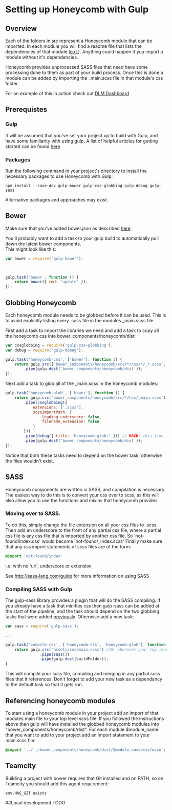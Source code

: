 # Setting up Honeycomb with Gulp
## Overview
Each of the folders in [src](src) represent a Honeycomb module that can be imported.
In each module you will find a readme file that lists the dependencies of that module ([e.g.](src/base/README)).  Anything could happen if you import a module without it's dependencies.

Honeycomb provides unprocessed SASS files that need have some processing done to them as part of your build process.
Once this is done a module can be added by importing the _main.scss file in that module's css folder.

For an example of this in action check out [DLM Dashboard](https://github.com/red-gate/sqllighthouse/blob/master/source/RedGate.SQLLighthouse.WebServer.StaticFiles/gulpfile.js)
## Prerequistes
### Gulp
It will be assumed that you've set your project up to build with Gulp, and have some familiarity with using gulp.  A list of helpful articles for getting started can be found [here](https://github.com/gulpjs/gulp/blob/master/docs/README.md#articles) 

### Packages
Run the following command in your project's directory to install the necessary packages to use Honeycomb with Gulp:

```
npm install --save-dev gulp-bower gulp-css-globbing gulp-debug gulp-sass
```

Alternative packages and approaches may exist.

## Bower
Make sure that you've added bower.json as described [here](README.md#getting-honeycomb-into-your-project).

You'll probably want to add a task to your gulp build to automatically pull down the latest bower components.  
This might look like this:
```JavaScript
var bower = require('gulp-bower');

...

gulp.task('bower', function () {
    return bower({ cmd: 'update' });
});
```

## Globbing Honeycomb
Each honeycomb module needs to be globbed before it can be used.  This is to avoid explicitly listing every .scss file in the modules _main.scss file.

First add a task to import the libraries we need and add a task to copy all the honeycomb css into bower_components/honeycomb/dist:
```JavaScript
var cssglobbing = require('gulp-css-globbing');
var debug = require('gulp-debug');

gulp.task('honeycomb-css', ['bower'], function () {
    return gulp.src(['bower_components/honeycomb/src/*/css/*/_*.scss', 'bower_components/honeycomb/src/*/vendor/**/*.scss'])
        .pipe(gulp.dest('bower_components/honeycomb/dist'));
});
```

Next add a task to glob all of the _main.scss in the honeycomb modules:
```JavaScript
gulp.task('honeycomb-glob', ['bower'], function () {
    return gulp.src('bower_components/honeycomb/src/*/css/_main.scss')
        .pipe(cssglobbing({
            extensions: ['.scss'],
            scssImportPath: {
                leading_underscore: false,
                filename_extension: false
            }
        }))
        .pipe(debug({ title: 'honeycomb-glob:' })) // HACK: this line is needed otherwise not all of the files get copied :@
        .pipe(gulp.dest('bower_components/honeycomb/dist'));
});
```
Notice that both these tasks need to depend on the bower task, otherwise the files wouldn't exist.

## SASS
Honeycomb components are written in SASS, and compilation is necessary.
The easiest way to do this is to convert your css over to scss, as this will also allow you to use the functions and mixins that honeycomb provides
### Moving over to SASS.
To do this, simply change the file extension on all your css files to .scss.  
Then add an underscore to the front of any partial css file, where a partial css file is any css file that is imported by another css file. So 'not-found/index.css' would become 'not-found/_index.scss'
Finally make sure that any css import statements of scss files are of the form:
```css
@import 'not-found/index'
```
i.e. with no 'url', underscore or extension

See http://sass-lang.com/guide for more information on using SASS

### Compiling SASS with Gulp
The gulp-sass library provides a plugin that will do the SASS compiling.
If you already have a task that minifies css then gulp-sass can be added at the start of the pipeline, and the task should depend on the two globbing tasks that were added [previously](#globbing-honeycomb).
Otherwise add a new task:

```JavaScript
var sass = require('gulp-sass');

...

gulp.task('compile-css', ['honeycomb-css', 'honeycomb-glob'], function () {
    return gulp.src('assets/css/main.scss') //Or wherever your top level scss file is
               .pipe(sass())
               .pipe(gulp.dest(buildFolder));
}
```
This will compile your scss file, compiling and merging in any partial scss files that it references.
Don't forget to add your new task as a dependancy to the default task so that it gets run.

## Referencing honeycomb modules
To start using a honeycomb module in your project add an import of that modules main file to your top level scss file.
If you followed the instructions above then gulp will have installed the globbed honeycomb modules into "bower_components/honeycomb/dist".
For each module $module_name that you want to add to your project add an import statement to your main.scss file:
```css
@import '../../bower_components/honeycomb/dist/$module_name/css/main';
```
## Teamcity

Building a project with bower requires that Git installed and on PATH, so on Teamcity you should add this agent requirement: 
```
env.HAS_GIT exists
```
##Local development
TODO

